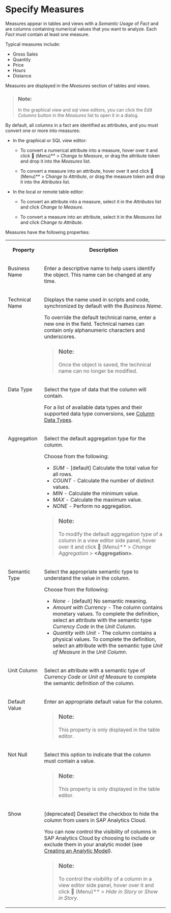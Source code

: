 <!-- loio33f7f291538a44a293a89f6f1cf1fa81 -->

<link rel="stylesheet" type="text/css" href="../css/sap-icons.css"/>

# Specify Measures

Measures appear in tables and views with a *Semantic Usage* of *Fact* and are columns containing numerical values that you want to analyze. Each *Fact* must contain at least one measure.

Typical measures include:

-   Gross Sales
-   Quantity
-   Price
-   Hours
-   Distance

Measures are displayed in the *Measures* section of tables and views.

> ### Note:  
> In the graphical view and sql view editors, you can click the *Edit Columns* button in the *Measures* list to open it in a dialog.

By default, all columns in a fact are identified as attributes, and you must convert one or more into measures:

-   In the graphical or SQL view editor:
    -   To convert a numerical attribute into a measure, hover over it and click <span class="FPA-icons"></span> \(Menu\)** \> *Change to Measure*, or drag the attribute token and drop it into the *Measures* list.

    -   To convert a measure into an attribute, hover over it and click <span class="FPA-icons"></span> \(Menu\)** \> *Change to Attribute*, or drag the measure token and drop it into the *Attributes* list.


-   In the local or remote table editor:
    -   To convert an attribute into a measure, select it in the *Attributes* list and click *Change to Measure*.

    -   To convert a measure into an attribute, select it in the *Measures* list and click *Change to Attribute*.



Measures have the following properties:


<table>
<tr>
<th valign="top">

Property

</th>
<th valign="top">

Description

</th>
</tr>
<tr>
<td valign="top">

Business Name 

</td>
<td valign="top">

Enter a descriptive name to help users identify the object. This name can be changed at any time. 

</td>
</tr>
<tr>
<td valign="top">

Technical Name 

</td>
<td valign="top">

Displays the name used in scripts and code, synchronized by default with the *Business Name*.

To override the default technical name, enter a new one in the field. Technical names can contain only alphanumeric characters and underscores.

> ### Note:  
> Once the object is saved, the technical name can no longer be modified.



</td>
</tr>
<tr>
<td valign="top">

Data Type

</td>
<td valign="top">

Select the type of data that the column will contain. 

For a list of available data types and their supported data type conversions, see [Column Data Types](../Acquiring-and-Preparing-Data-in-the-Data-Builder/column-data-types-7b1dc6e.md).

</td>
</tr>
<tr>
<td valign="top">

Aggregation

</td>
<td valign="top">

Select the default aggregation type for the column. 

Choose from the following:

-   *SUM* - \[default\] Calculate the total value for all rows.
-   *COUNT* - Calculate the number of distinct values.
-   *MIN* - Calculate the minimum value.
-   *MAX* - Calculate the maximum value.
-   *NONE* - Perform no aggregation.

> ### Note:  
> To modify the default aggregation type of a column in a view editor side panel, hover over it and click <span class="FPA-icons"></span> \(Menu\)** \> *Change Aggregation* \> **<Aggregation\>**.



</td>
</tr>
<tr>
<td valign="top">

Semantic Type

</td>
<td valign="top">

Select the appropriate semantic type to understand the value in the column. 

Choose from the following:

-   *None* - \[default\] No semantic meaning.
-   *Amount with Currency* - The column contains monetary values. To complete the definition, select an attribute with the semantic type *Currency Code* in the *Unit Column*.
-   *Quantity with Unit* - The column contains a physical values. To complete the definition, select an attribute with the semantic type *Unit of Measure* in the *Unit Column*.



</td>
</tr>
<tr>
<td valign="top">

Unit Column

</td>
<td valign="top">

Select an attribute with a semantic type of *Currency Code* or *Unit of Measure* to complete the semantic definition of the column. 

</td>
</tr>
<tr>
<td valign="top">

Default Value

</td>
<td valign="top">

Enter an appropriate default value for the column. 

> ### Note:  
> This property is only displayed in the table editor.



</td>
</tr>
<tr>
<td valign="top">

Not Null

</td>
<td valign="top">

Select this option to indicate that the column must contain a value. 

> ### Note:  
> This property is only displayed in the table editor.



</td>
</tr>
<tr>
<td valign="top">

Show

</td>
<td valign="top">

\[deprecated\] Deselect the checkbox to hide the column from users in SAP Analytics Cloud. 

You can now control the visibility of columns in SAP Analytics Cloud by choosing to include or exclude them in your analytic model \(see [Creating an Analytic Model](creating-an-analytic-model-e5fbe9e.md)\).

> ### Note:  
> To control the visibility of a column in a view editor side panel, hover over it and click <span class="FPA-icons"></span> \(Menu\)** \> *Hide in Story* or *Show in Story*.



</td>
</tr>
</table>

